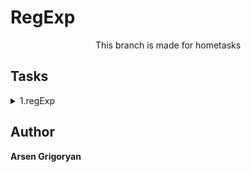 # RegExp

<p align="center">This branch is made for hometasks</p>

## Tasks

<details>
    <summary> 1.regExp</summary>
    <br>
    Task: Pass following tutorial and convert all the codes into js with usage.

[Solution](./js/regExp.js)

</details>

## Author

**Arsen Grigoryan**
